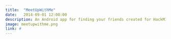 ```yaml
---
title:  "MeetUpWithMe"
date:   2014-09-01 12:00:00
description: An Android app for finding your friends created for HackMIT 2014.
image: meetupwithme.png
link: #
---
```

